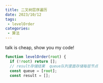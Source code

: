 ```yaml
---
title: 二叉树层序遍历
date: 2023/10/12
tags:
 - levelOrder
categories:
 - 算法
---
```


talk is cheap, show you my code!
```js
function levelOrder(root) {
  if (!root) return [];
  // result存储结果  queue队列里面存储每层节点
  const queue = [root];
  const result = [];